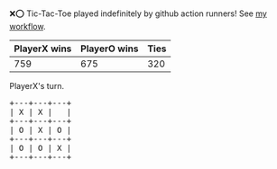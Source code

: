 :x::o: Tic-Tac-Toe played indefinitely by github action runners! See [my workflow](.github/workflows/play.yaml).

|PlayerX wins|PlayerO wins|Ties|
|-|-|-|
|759|675|320|

PlayerX's turn.

<pre>
+---+---+---+
| X | X |   |
+---+---+---+
| O | X | O |
+---+---+---+
| O | O | X |
+---+---+---+
</pre>